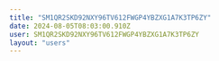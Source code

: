 ```yaml
---
title: "SM1QR2SKD92NXY96TV612FWGP4YBZXG1A7K3TP6ZY"
date: 2024-08-05T08:03:00.910Z
user: SM1QR2SKD92NXY96TV612FWGP4YBZXG1A7K3TP6ZY
layout: "users"
---
```

    